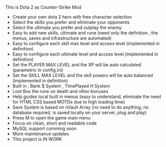 This is Dota 2 as Counter-Strike Mod 
- Create your own dota 2 hero with free character selection
- Select the skills you prefer and eliminate your opponents 
- Select the ultimate you prefer and outplay the enemy 
- Easy to add new skills, ultimate and rune (need only the definition , the menus, saves and infrastructure are automated)   
- Easy to configure each skill max level and access level (implemented in definition) 
- Easy to configure each ultimate level and access level (implemented in definition)
- Set the PLAYER MAX LEVEL and the XP will be auto calculated (parametric in config.ini)
- Set the SKILL MAX LEVEL and the skill powers will be auto balanced (implemented in definition)
- Built in : Bank $ System , TimePlayed H System 
- Loot Box the rune on death and other bonuses 
- Help guides local built in menus (easy to understand, eliminate the need for HTML CSS based MOTDs due to high loading time)
- Save System is based on nVault Array (no need to do anything, no database required, is saved locally on your server, plug and play) 
- Press M to open the game main menu
- Focus on clean, short and readable code 
- MySQL support comming soon
- More maintenance updates
- This project is IN WORK 
